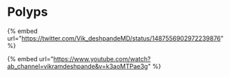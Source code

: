 # Polyps

{% embed url="https://twitter.com/Vik_deshpandeMD/status/1487556902972239876" %}

{% embed url="https://www.youtube.com/watch?ab_channel=vikramdeshpande&v=k3aoMTPae3g" %}
